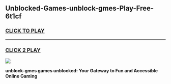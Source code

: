 
## Unblocked-Games-unblock-gmes-Play-Free-6t1cf
<h3>
<a href="https://premium76.site?title=unblock-gmes&ref=18A1">CLICK TO PLAY</a></h3>
<hr>

<h3>
<a href="https://premium76.site?title=unblock-gmes&ref=18A1">CLICK 2 PLAY</a>
  
</h3>

<a href="https://premium76.site?title=unblock-gmes&ref=18A1"><img src="https://clearcache.store/games.png"></a>


**unblock-gmes games unblocked: Your Gateway to Fun and Accessible Online Gaming**
